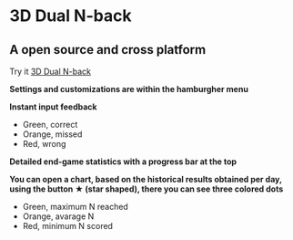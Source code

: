 # 3D Dual N-back

## A open source and cross platform

Try it [3D Dual N-back](https://4skinskywalker.github.io/3D-Dual_N-back/)

**Settings and customizations are within the hamburgher menu**

**Instant input feedback** 
* Green, correct
* Orange, missed 
* Red, wrong

**Detailed end-game statistics with a progress bar at the top**

**You can open a chart, based on the historical results obtained per day, using the button ★ (star shaped), there you can see three colored dots**
* Green, maximum N reached
* Orange, avarage N
* Red, minimum N scored
